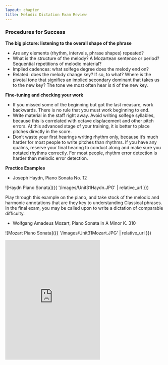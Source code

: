 ```yaml
---
layout: chapter
title: Melodic Dictation Exam Review
---
```


### Procedures for Success

**The big picture: listening to the overall shape of the phrase**
- Are any elements (rhythm, intervals, phrase shapes) repeated?
- What is the structure of the melody? A Mozartean sentence or period? Sequential repetitions of melodic material?
- Implied cadences: what solfege degree does the melody end on?
- Related: does the melody change key? If so, to what? Where is the pivotal tone that signifies an implied secondary dominant that takes us to the new key? The tone we most often hear is *ti* of the new key.

**Fine-tuning and checking your work**
- If you missed some of the beginning but got the last measure, work backwards. There is no rule that you must work beginning to end.
- Write material in the staff right away. Avoid writing solfege syllables, because this is correlated with octave displacement and other pitch errors. At this advanced stage of your training, it is better to place pitches directly in the score.
- Don’t waste your first hearings writing rhythm only, because it’s much harder for most people to write pitches than rhythms. If you have any qualms, reserve your final hearing to conduct along and make sure you notated rhythms correctly. For most people, rhythm error detection is harder than melodic error detection.

**Practice Examples**

- Joseph Haydn, Piano Sonata No. 12

![Haydn Piano Sonata]({{ '/images/Unit31Haydn.JPG' | relative_url }})

Play through this example on the piano, and take stock of the melodic and harmonic annotations that are they key to understanding Classical phrases. In the final exam, you may be called upon to write a dictation of comparable difficulty.

- Wolfgang Amadeus Mozart, Piano Sonata in A Minor K. 310

![Mozart Piano Sonata]({{ '/images/Unit31Mozart.JPG' | relative_url }})

<iframe src="https://open.spotify.com/embed/track/4CwHoRhg1It2AQa0DDUZq3" width="300" height="380" frameborder="0" allowtransparency="true" allow="encrypted-media"></iframe>